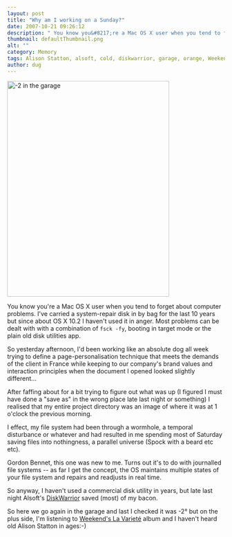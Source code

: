```yaml
---
layout: post
title: "Why am I working on a Sunday?"
date: 2007-10-21 09:26:12
description: " You know you&#8217;re a Mac OS X user when you tend to forget about computer problems. I&#8217;ve carried a system-repair disk in by bag for the last 10 years but since about OS X 10.2 I haven&#8217;t used it&#8230;"
thumbnail: defaultThumbnail.png
alt: ""
category: Memory
tags: Alison Statton, alsoft, cold, diskwarrior, garage, orange, Weekend, work
author: dug
---
```


<p><a href="http://www.flickr.com/photos/bozo/1667962736/" title="This photograph has notes. Click to show notes in Flickr"><img src="http://farm3.static.flickr.com/2308/1667962736_85a7739ed9.jpg" width="375" height="500" alt="-2 in the garage" /></a></p>

<p>You know you're a Mac OS X user when you tend to forget about computer problems. I've carried a system-repair disk in by bag for the last 10 years but since about OS X 10.2 I haven't used it in anger. Most problems can be dealt with with a combination of <code>fsck -fy</code>, booting in target mode or the plain old disk utilities app.</p>

<p>So yesterday afternoon, I'd been working like an absolute dog all week trying to define a page-personalisation technique that meets the demands of the client in France while keeping to our company's brand values and interaction principles when the document I opened looked slightly different...</p>

<p>After faffing about for a bit trying to figure out what was up (I figured I must have done a "save as" in the wrong place late last night or something) I realised that my entire project directory was an image of where it was at 1 o'clock the previous morning.</p>

<p>I effect, my file system had been through a wormhole, a temporal disturbance or whatever and had resulted in me spending most of Saturday saving files into nothingness, a parallel universe (Spock with a beard etc etc). </p>

<p>Gordon Bennet, this one was new to me. Turns out it's to do with journalled file systems -- as far I get the concept, the OS maintains multiple states of your file system and repairs and readjusts in real time.</p>

<p>So anyway, I haven't used a commercial disk utility in years, but late last night Alsoft's <a href="http://www.alsoft.com/DiskWarrior/index.html">DiskWarrior</a> saved (most) of my bacon.</p>

<p>So here we go again in the garage and last I checked it was -2&deg; but on the plus side, I'm listening to <a title="Weekend (band) - Wikipedia, the free encyclopedia" href="http://en.wikipedia.org/wiki/Weekend_%28band%29">Weekend's La Varieté</a> album and I haven't heard old Alison Statton in ages:-)</p>
